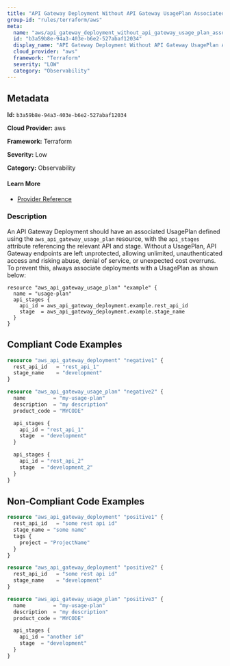```yaml
---
title: "API Gateway Deployment Without API Gateway UsagePlan Associated"
group-id: "rules/terraform/aws"
meta:
  name: "aws/api_gateway_deployment_without_api_gateway_usage_plan_associated"
  id: "b3a59b8e-94a3-403e-b6e2-527abaf12034"
  display_name: "API Gateway Deployment Without API Gateway UsagePlan Associated"
  cloud_provider: "aws"
  framework: "Terraform"
  severity: "LOW"
  category: "Observability"
---
```

## Metadata

**Id:** `b3a59b8e-94a3-403e-b6e2-527abaf12034`

**Cloud Provider:** aws

**Framework:** Terraform

**Severity:** Low

**Category:** Observability

#### Learn More

 - [Provider Reference](https://registry.terraform.io/providers/hashicorp/aws/latest/docs/resources/api_gateway_deployment)

### Description

 An API Gateway Deployment should have an associated UsagePlan defined using the `aws_api_gateway_usage_plan` resource, with the `api_stages` attribute referencing the relevant API and stage. Without a UsagePlan, API Gateway endpoints are left unprotected, allowing unlimited, unauthenticated access and risking abuse, denial of service, or unexpected cost overruns. To prevent this, always associate deployments with a UsagePlan as shown below:

```
resource "aws_api_gateway_usage_plan" "example" {
  name = "usage-plan"
  api_stages {
    api_id = aws_api_gateway_deployment.example.rest_api_id
    stage  = aws_api_gateway_deployment.example.stage_name
  }
}
```


## Compliant Code Examples
```terraform
resource "aws_api_gateway_deployment" "negative1" {
  rest_api_id   = "rest_api_1"
  stage_name    = "development"
}

resource "aws_api_gateway_usage_plan" "negative2" {
  name         = "my-usage-plan"
  description  = "my description"
  product_code = "MYCODE"

  api_stages {
    api_id = "rest_api_1"
    stage  = "development"
  }

  api_stages {
    api_id = "rest_api_2"
    stage  = "development_2"
  }
}

```
## Non-Compliant Code Examples
```terraform
resource "aws_api_gateway_deployment" "positive1" {
  rest_api_id   = "some rest api id"
  stage_name = "some name"
  tags {
    project = "ProjectName"
  }
}

resource "aws_api_gateway_deployment" "positive2" {
  rest_api_id   = "some rest api id"
  stage_name    = "development"
}

resource "aws_api_gateway_usage_plan" "positive3" {
  name         = "my-usage-plan"
  description  = "my description"
  product_code = "MYCODE"

  api_stages {
    api_id = "another id"
    stage  = "development"
  }
}

```